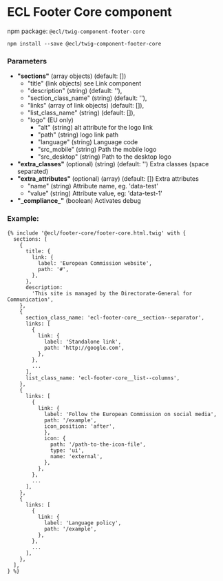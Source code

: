 # ECL Footer Core component

npm package: `@ecl/twig-component-footer-core`

```shell
npm install --save @ecl/twig-component-footer-core
```

### Parameters

- **"sections"** (array objects) (default: [])
  - "title" (link objects) see Link component
  - "description" (string) (default: ''),
  - "section_class_name" (string) (default: ''),
  - "links" (array of link objects) (default: []),
  - "list_class_name" (string) (default: []),
  - "logo" (EU only)
    - "alt" (string) alt attribute for the logo link
    - "path" (string) logo link path
    - "language" (string) Language code
    - "src_mobile" (string) Path the mobile logo
    - "src_desktop" (string) Path to the desktop logo
- **"extra_classes"** (optional) (string) (default: '') Extra classes (space separated)
- **"extra_attributes"** (optional) (array) (default: []) Extra attributes
  - "name" (string) Attribute name, eg. 'data-test'
  - "value" (string) Attribute value, eg: 'data-test-1'
- **"\_compliance\_"** (boolean) Activates debug

### Example:

<!-- prettier-ignore -->
```twig
{% include '@ecl/footer-core/footer-core.html.twig' with { 
  sections: [ 
    { 
      title: { 
        link: { 
          label: 'European Commission website', 
          path: '#', 
        }, 
      }, 
      description: 
        'This site is managed by the Directorate-General for Communication', 
    }, 
    { 
      section_class_name: 'ecl-footer-core__section--separator', 
      links: [ 
        { 
          link: { 
            label: 'Standalone link', 
            path: 'http://google.com', 
          }, 
        }, 
        ... 
      ], 
      list_class_name: 'ecl-footer-core__list--columns', 
    }, 
    {  
      links: [ 
        { 
          link: { 
            label: 'Follow the European Commission on social media', 
            path: '/example', 
            icon_position: 'after', 
            }, 
            icon: { 
              path: '/path-to-the-icon-file', 
              type: 'ui', 
              name: 'external', 
            }, 
          }, 
        }, 
        ... 
      ], 
    }, 
    { 
      links: [ 
        { 
          link: { 
            label: 'Language policy', 
            path: '/example', 
          }, 
        }, 
        ... 
      ], 
    }, 
  ], 
} %}
```

